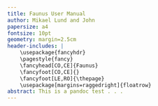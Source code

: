 ```yaml
---
title: Faunus User Manual
author: Mikael Lund and John
papersize: a4
fontsize: 10pt
geometry: margin=2.5cm
header-includes: |
    \usepackage{fancyhdr}
    \pagestyle{fancy}
    \fancyhead[CO,CE]{Faunus}
    \fancyfoot[CO,CE]{}
    \fancyfoot[LE,RO]{\thepage}
    \usepackage[margins=raggedright]{floatrow}
abstract: This is a pandoc test . . . 
---
```


